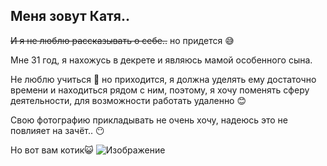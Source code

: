 ## **Меня зовут Катя..**
~~И я не люблю рассказывать о себе..~~ но придется 😅

Мне 31 год, я нахожусь в декрете и являюсь мамой особенного сына. 

Не люблю учиться 😬 но приходится, я должна уделять ему достаточно времени и находиться рядом с ним, поэтому, я хочу поменять сферу деятельности, для возможности работать удаленно 😊

Свою фотографию прикладывать не очень хочу, надеюсь это не повлияет на зачёт.. 😶

Но вот вам котик😺
![Изображение](https://cerenas.club/uploads/posts/2022-11/1668801836_cerenas-club-p-ustavshaya-koshka-krasivo-31.jpg)